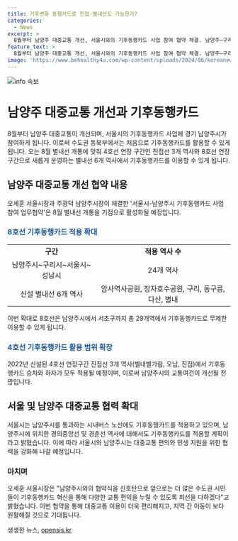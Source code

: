 ```yaml
---
title: 기후변화 동행카드로 진접·별내선도 가능한가?
categories:
  - News
excerpt: >
  8월부터 남양주 대중교통 개선, 서울시와의 기후동행카드 사업 참여 협약 체결. 남양주~구리~서울~성남 등 4개 도시를 연결하는 8호선에 새롭게 운행되는 별내선 6개 역사에서 기후동행카드 이용 가능. 또한, 기존에는 하차만 가능했던 진접선 3개 역사에서 8월부터 승차와 하차가 가능해지며, 남양주시를 통과하는 시내버스 3개 노선에도 기후동행카드가 적용될 예정. 서울시장은 이를 통해 수도권 시민들이 교통 혁신을 경험할 수 있을 것이라 밝혔다.
feature_text: >
  8월부터 남양주 대중교통 개선, 서울시와의 기후동행카드 사업 참여 협약 체결. 남양주~구리~서울~성남 등 4개 도시를 연결하는 8호선에 새롭게 운행되는 별내선 6개 역사에서 기후동행카드 이용 가능. 또한, 기존에는 하차만 가능했던 진접선 3개 역사에서 8월부터 승차와 하차가 가능해지며, 남양주시를 통과하는 시내버스 3개 노선에도 기후동행카드가 적용될 예정. 서울시장은 이를 통해 수도권 시민들이 교통 혁신을 경험할 수 있을 것이라 밝혔다.
image: 'https://www.behealthy4u.com/wp-content/uploads/2024/06/koreanews.jpg'
---
```


<p><img src="https://www.behealthy4u.com/wp-content/uploads/2024/06/koreanews.jpg" alt="info 속보" /></p>

<h1>남양주 대중교통 개선과 기후동행카드</h1>

<p data-ke-size="size16">8월부터 남양주 대중교통이 개선되며, 서울시의 기후동행카드 사업에 경기 남양주시가 참여하게 됩니다. 이로써 수도권 동북부에서는 처음으로 기후동행카드를 활용할 수 있게 됩니다. 오는 8월 별내선 개통에 맞춰 4호선 연장 구간인 진접선 3개 역사와 8호선 연장구간으로 새롭게 운영하는 별내선 6개 역사에서 기후동행카드를 이용할 수 있게 됩니다.</p>

<h2 data-ke-size="size26">남양주 대중교통 개선 협약 내용</h2>

<p data-ke-size="size16">오세훈 서울시장과 주광덕 남양주시장이 체결한 '서울시-남양주시 기후동행카드 사업 참여 업무협약'은 8월 별내선 개통을 기점으로 활성화될 예정입니다.</p>

<h3 data-ke-size="size24"><span style="color: #1a5490;">8호선 기후동행카드 적용 확대</span></h3>

<table>
  <tr>
    <td style="text-align: center; height: 17px;"><b>구간</b></td>
    <td style="text-align: center; height: 17px;"><b>적용 역사 수</b></td>
  </tr>
  <tr>
    <td style="text-align: center; height: 17px;">남양주시~구리시~서울시~성남시</td>
    <td style="text-align: center; height: 17px;">24개 역사</td>
  </tr>
  <tr>
    <td style="text-align: center; height: 17px;">신설 별내선 6개 역사</td>
    <td style="text-align: center; height: 17px;">암사역사공원, 장자호수공원, 구리, 동구릉, 다산, 별내</td>
  </tr>
</table>

<p data-ke-size="size16">이번 확대로 8호선은 남양주시에서 서초구까지 총 29개역에서 기후동행카드로 무제한 이용할 수 있게 됩니다.</p>

<h3 data-ke-size="size24"><span style="color: #1a5490;">4호선 기후동행카드 활용 범위 확장</span></h3>

<p data-ke-size="size16">2022년 신설된 4호선 연장구간 진접선 3개 역사(별내별가람, 오남, 진접)에서 기후동행카드 승차와 하자가 모두 적용될 예정이며, 이로써 남양주시의 교통여건이 개선될 전망입니다.</p>

<h2 data-ke-size="size26">서울 및 남양주 대중교통 협력 확대</h2>

<p  data-ke-size="size16">서울시는 남양주시를 통과하는 시내버스 노선에도 기후동행카드를 적용하고 있으며, 남양주시에 위치한 경의중앙선 및 경춘선 역사에 대해서도 기후동행카드를 적용할 계획이라고 밝혔습니다. 이에 따라 서울시와 남양주시는 대중교통 편의와 민생 지원을 위한 협력을 강화해 나갈 예정입니다.</p>

<h3 data-ke-size="size24">마치며</h3>

<p data-ke-size="size16">오세훈 서울시장은 "남양주시와의 협약식을 신호탄으로 앞으로는 더 많은 수도권 시민들이 기후동행카드 혁신을 통해 다양한 교통 편익을 누릴 수 있도록 최선을 다하겠다"고 밝혔습니다. 이번 협약을 통해 대중교통 이용이 더욱 편리해지고, 지역 간 이동이 보다 원활해질 것으로 기대됩니다.</p>
생생한 뉴스, <a href="https://opensis.kr" rel="dofollow">opensis.kr</a>


